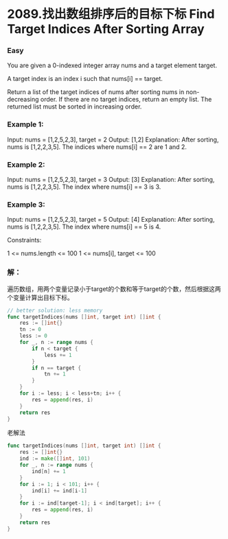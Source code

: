 # 2089.找出数组排序后的目标下标 Find Target Indices After Sorting Array

### Easy

You are given a 0-indexed integer array nums and a target element target.

A target index is an index i such that nums[i] == target.

Return a list of the target indices of nums after sorting nums in non-decreasing order. If there are no target indices, return an empty list. The returned list must be sorted in increasing order.

### Example 1:

Input: nums = [1,2,5,2,3], target = 2
Output: [1,2]
Explanation: After sorting, nums is [1,2,2,3,5].
The indices where nums[i] == 2 are 1 and 2.

### Example 2:

Input: nums = [1,2,5,2,3], target = 3
Output: [3]
Explanation: After sorting, nums is [1,2,2,3,5].
The index where nums[i] == 3 is 3.

### Example 3:

Input: nums = [1,2,5,2,3], target = 5
Output: [4]
Explanation: After sorting, nums is [1,2,2,3,5].
The index where nums[i] == 5 is 4.

Constraints:

1 <= nums.length <= 100
1 <= nums[i], target <= 100

### 解：

遍历数组，用两个变量记录小于target的个数和等于target的个数，然后根据这两个变量计算出目标下标。

```go
// better solution: less memory
func targetIndices(nums []int, target int) []int {
	res := []int{}
	tn := 0
	less := 0
	for _, n := range nums {
		if n < target {
			less += 1
		}
		if n == target {
			tn += 1
		}
	}
	for i := less; i < less+tn; i++ {
		res = append(res, i)
	}
	return res
}
```


老解法
```go
func targetIndices(nums []int, target int) []int {
	res := []int{}
	ind := make([]int, 101)
	for _, n := range nums {
		ind[n] += 1
	}
	for i := 1; i < 101; i++ {
		ind[i] += ind[i-1]
	}
	for i := ind[target-1]; i < ind[target]; i++ {
		res = append(res, i)
	}
	return res
}
```

